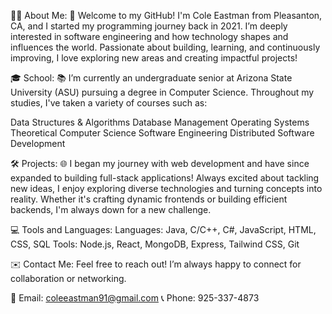 🦸‍♂️ About Me:
🚀 Welcome to my GitHub! I'm Cole Eastman from Pleasanton, CA, and I started my programming journey back in 2021. I’m deeply interested in software engineering and how technology shapes and influences the world. Passionate about building, learning, and continuously improving, I love exploring new areas and creating impactful projects!

🎓 School:
📚 I’m currently an undergraduate senior at Arizona State University (ASU) pursuing a degree in Computer Science. Throughout my studies, I've taken a variety of courses such as:

Data Structures & Algorithms
Database Management
Operating Systems
Theoretical Computer Science
Software Engineering
Distributed Software Development

🛠️ Projects:
🌐 I began my journey with web development and have since expanded to building full-stack applications! Always excited about tackling new ideas, I enjoy exploring diverse technologies and turning concepts into reality. Whether it's crafting dynamic frontends or building efficient backends, I'm always down for a new challenge.

💻 Tools and Languages:
Languages: Java, C/C++, C#, JavaScript, HTML, CSS, SQL
Tools: Node.js, React, MongoDB, Express, Tailwind CSS, Git

✉️ Contact Me:
Feel free to reach out! I’m always happy to connect for collaboration or networking.

📧 Email: coleeastman91@gmail.com
📞 Phone: 925-337-4873



<!---
coleeastman/coleeastman is a ✨ special ✨ repository because its `README.md` (this file) appears on your GitHub profile.
You can click the Preview link to take a look at your changes.
--->
